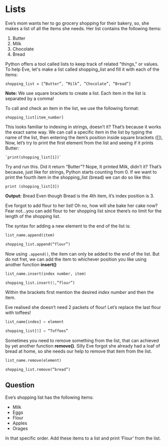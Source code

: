 # Lists

Eve’s mom wants her to go grocery shopping for their bakery, so, she makes a
list of all the items she needs. Her list contains the following items:

1. Butter
2. Milk
3. Chocolate
4. Bread

Python offers a tool called lists to keep track of related "things," or values.
To help Eve, let's make a list called shopping_list  and fill it with each of
the items:

`shopping_list = [“Butter”, ”Milk”, ”Chocolate”, “Bread”]`

**Note:** We use square brackets to create a list. Each item in the list is
separated by a comma!

To call and check an item in the list, we use the following format:

`shopping_list[item_number]`

This looks familiar to indexing in strings, doesn’t it? That’s because it works
the exact same way. We can call a specific item in the list by typing the name
of the list, then entering the item’s position inside square brackets ([]),
Now, let’s try to print the first element from the list and seeing if it prints
Butter:

	`print(shopping_list[1])`

Try and run this. Did it return “Butter”? Nope, It printed Milk, didn’t it?
That’s because, just like for strings, Python starts counting from 0. If we
want to print the fourth item in the shopping_list (bread) we can do so like
this:

`print (shopping_list[3])`

**Output:** Bread
Even though Bread is the 4th item, it’s index position is 3.

Eve forgot to add flour to her list! Oh no, how will she bake her cake now?
Fear not...you can add flour to her shopping list since there’s no limit for
the length of the shopping list.

The syntax for adding a new element to the end of the list is:
```.py
list_name.append(item)

shopping_list.append(“flour”)
```
Now using `.append()`, the item can only be added to the end of the list. But do not fret, we can add the item to whichever position you like using another
function **insert()**

```.py
list_name.insert(index number, item)

shopping_list.insert(1,”flour”)
```
Within the brackets first mention the desired  *index number*  and then the
item.

Eve realised she doesn’t need 2 packets of flour! Let’s replace the last flour
with toffees!

```.py
list_name[index] = element

shopping_list[5] = “Toffees”
```

Sometimes you need to remove something from the list, that can achieved by yet
another function **remove()**.
Silly Eve forgot she already had a loaf of bread at home, so she needs our help
to remove that item from the list.

```.py
list_name.remove(element)

shopping_list.remove(“bread”)
```

## Question
Eve’s shopping list has the following items:
* Milk
* Eggs
* Flour
* Apples
* Orages

In that specific order. Add these items to a list and print ‘Flour’ from the
list.
